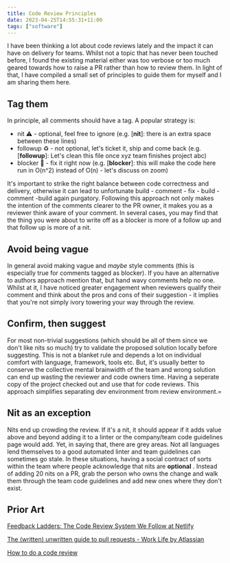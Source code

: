 ```yaml
---
title: Code Review Principles
date: 2023-04-25T14:55:31+11:00
tags: ["software"]
---
```


I have been thinking a lot about code reviews lately and the impact it can have on delivery for teams. Whilst not a topic that has never been touched before, I found the existing material either was too verbose or too much geared towards how to raise a PR rather than how to review them. In light of that, I have compiled a small set of principles to guide them for myself and I am sharing them here.

## Tag them

In principle, all comments should have a tag. A popular strategy is:

* nit ⚠️ - optional, feel free to ignore (e.g. [**nit**]: there is an extra space between these lines)
* followup ♻️ - not optional, let's ticket it, ship and come back (e.g. [**followup**]: Let's clean this file once xyz team finishes project abc)
* blocker 🛑 - fix it right now (e.g. [**blocker**]: this will make the code here run in O(n^2) instead of O(n) - let's discuss on zoom)

It's important to strike the right balance between code correctness and delivery, otherwise it can lead to unfortunate build - comment - fix - build - comment -build again purgatory. Following this approach not only makes the intention of the comments clearer to the PR owner, it makes you as a reviewer think aware of your comment. In several cases, you may find that the thing you were about to write off as a blocker is more of a follow up and that follow up is more of a nit.

## Avoid being vague

In general avoid making vague and *maybe* style comments (this is especially true for comments tagged as blocker). If you have an alternative to authors approach mention that, but hand wavy comments help no one. Whilst at it, I have noticed greater engagement when reviewers qualify their comment and think about the pros and cons of their suggestion - it implies that you're not simply ivory towering your way through the review.

## Confirm, then suggest

For most non-trivial suggestions (which should be all of them since we don't like nits so much) try to validate the proposed solution locally before suggesting. This is not a blanket rule and depends a lot on individual comfort with language, framework, tools etc. But, it's usually better to conserve the collective mental brainwidth of the team and wrong solution can end up wasting the reviewer and code owners time. Having a seperate copy of the project checked out and use that for code reviews. This approach simplifies separating dev environment from review environment.=

## Nit as an exception

Nits end up crowding the review. If it's a nit, it should appear if it adds value above and beyond adding it to a linter or the company/team code guidelines page would add. Yet, in saying that, there are grey areas. Not all languages lend themselves to a good automated linter and team guidelines can sometimes go stale. In these situations, having a social contract of sorts within the team where people acknowledge that nits are **optional** . Instead of adding 20 nits on a PR, grab the person who owns the change and walk them through the team code guidelines and add new ones where they don't exist.

## Prior Art

[Feedback Ladders: The Code Review System We Follow at Netlify](https://www.netlify.com/blog/2020/03/05/feedback-ladders-how-we-encode-code-reviews-at-netlify/)

[The (written) unwritten guide to pull requests - Work Life by Atlassian](https://www.atlassian.com/blog/git/written-unwritten-guide-pull-requests)

[How to do a code review](https://google.github.io/eng-practices/review/reviewer/)
